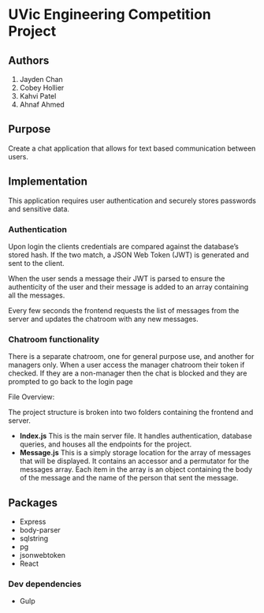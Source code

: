 # UVic Engineering Competition Project
## Authors
1. Jayden Chan
2. Cobey Hollier
3. Kahvi Patel
4. Ahnaf Ahmed

## Purpose
Create a chat application that allows for text based communication between users.
## Implementation

This application requires user authentication and securely stores passwords and sensitive data.

### Authentication
Upon login the clients credentials are compared against the database’s stored hash. If the two match, a JSON Web Token (JWT) is generated and sent to the client. 

When the user sends a message their JWT is parsed to ensure the authenticity of the user and their message is added to an array containing all the messages.

Every few seconds the frontend requests the list of messages from the server and updates the chatroom with any new messages.

### Chatroom functionality
There is a separate chatroom, one for general purpose use, and another for managers only. When a user access the manager chatroom their token if checked. If they are a non-manager then the chat is blocked and they are prompted to go back to the login page

File Overview:

The project structure is broken into two folders containing the frontend and server. 

* **Index.js** 
This is the main server file. It handles authentication, database queries, and houses all the endpoints for the project.
* **Message.js** 
This is a simply storage location for the array of messages that will be displayed. It contains an accessor and a permutator for the messages array. Each item in the array is an object containing the body of the message and the name of the person that sent the message.

## Packages
* Express
* body-parser
* sqlstring
* pg
* jsonwebtoken
* React

### Dev dependencies
* Gulp

